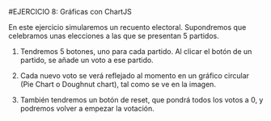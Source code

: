 #EJERCICIO 8: Gráficas con ChartJS

En este ejercicio simularemos un recuento electoral. Supondremos que celebramos unas elecciones a las que se presentan 5 partidos.

1. Tendremos 5 botones, uno para cada partido. Al clicar el botón de un partido, se añade un voto a ese partido.

2. Cada nuevo voto se verá reflejado al momento en un gráfico circular (Pie Chart o Doughnut chart), tal como se ve en la imagen.

3. También tendremos un botón de reset, que pondrá todos los votos a 0, y podremos volver a empezar la votación.